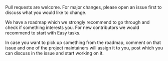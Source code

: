 Pull requests are welcome. For major changes, please open an issue first to discuss what you would like to change.

We have a roadmap which we strongly recommend to go through and check if something interests you. For new contributors we would recommend to start with Easy tasks.

In case you want to pick up something from the roadmap, comment on that issue and one of the project maintainers will assign it to you, post which you can discuss in the issue and start working on it.
